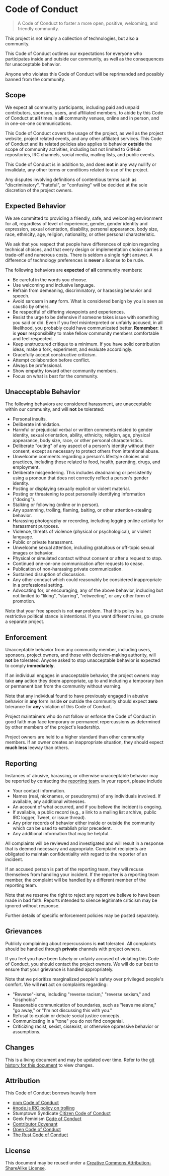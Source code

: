 Code of Conduct
===

> A Code of Conduct to foster a more open, positive, welcoming, and friendly community.

This project is not simply a collection of technologies, but also a community.

This Code of Conduct outlines our expectations for everyone who participates inside and outside our community, as well as the consequences for unacceptable behavior.

Anyone who violates this Code of Conduct will be reprimanded and possibly banned from the community.


## Scope

We expect all community participants, including paid and unpaid contributors, sponsors, users, and affiliated members, to abide by this Code of Conduct at __all__ times in __all__ community venues, online and in person, and in one-on-one communications.

This Code of Conduct covers the usage of the project, as well as the project website, project related events, and any other affiliated services. This Code of Conduct and its related policies also applies to behavior __outside__ the scope of community activities, including but not limited to GitHub repositories, IRC channels, social media, mailing lists, and public events.

This Code of Conduct is in addition to, and does __not__ in any way nullify or invalidate, any other terms or conditions related to use of the project.

Any disputes involving definitions of contentious terms such as "discriminatory", "hateful", or "confusing" will be decided at the sole discretion of the project owners.


## Expected Behavior

We are committed to providing a friendly, safe, and welcoming environment for all, regardless of level of experience, gender, gender identity and expression, sexual orientation, disability, personal appearance, body size, race, ethnicity, age, religion, nationality, or other personal characteristic.

We ask that you respect that people have differences of opinion regarding technical choices, and that every design or implementation choice carries a trade-off and numerous costs. There is seldom a single right answer. A difference of technology preferences is __never__ a license to be rude.

The following behaviors are __expected__ of __all__ community members:

* Be careful in the words you choose.
* Use welcoming and inclusive language.
* Refrain from demeaning, discriminatory, or harassing behavior and speech.
* Avoid sarcasm in __any__ form. What is considered benign by you is seen as caustic by others. 
* Be respectful of differing viewpoints and experiences.
* Resist the urge to be defensive if someone takes issue with something you said or did. Even if you feel misinterpreted or unfairly accused, in all likelihood, you probably could have communicated better. __Remember__: it is __your__ responsibility to make fellow community members comfortable and feel respected.
* Keep unstructured critique to a minimum. If you have solid contribution ideas, make a fork, experiment, and evaluate accordingly.
* Gracefully accept constructive criticism.
* Attempt collaboration before conflict.
* Always be professional.
* Show empathy toward other community members.
* Focus on what is best for the community.


## Unacceptable Behavior

The following behaviors are considered harassment, are unacceptable within our community, and will __not__ be tolerated:

* Personal insults.
* Deliberate intimidation.
* Harmful or prejudicial verbal or written comments related to gender identity, sexual orientation, ability, ethnicity, religion, age, physical appearance, body size, race, or other personal characteristics.
* Deliberate "outing" of any aspect of a person's identity without their consent, except as necessary to protect others from intentional abuse.
* Unwelcome comments regarding a person's lifestyle choices and practices, including those related to food, health, parenting, drugs, and employment.
* Deliberate misgendering. This includes deadnaming or persistently using a pronoun that does not correctly reflect a person's gender identity.
* Posting or displaying sexually explicit or violent material.
* Posting or threatening to post personally identifying information ("doxing").
* Stalking or following (online or in person).
* Any spamming, trolling, flaming, baiting, or other attention-stealing behavior.
* Harassing photography or recording, including logging online activity for harassment purposes.
* Violence, threats of violence (physical or psychological), or violent language.
* Public or private harassment.
* Unwelcome sexual attention, including gratuitous or off-topic sexual images or behavior.
* Physical or simulated contact without consent or after a request to stop.
* Continued one-on-one communication after requests to cease.
* Publication of non-harassing private communication.
* Sustained disruption of discussion.
* Any other conduct which could reasonably be considered inappropriate in a
  professional setting.
* Advocating for, or encouraging, any of the above behavior, including but not limited to "liking", "starring", "retweeting", or any other form of promotion.

Note that your free speech is not __our__ problem. That this policy is a restrictive political stance is intentional. If you want different rules, go create a separate project.


## Enforcement

Unacceptable behavior from any community member, including users, sponsors, project owners, and those with decision-making authority, will __not__ be tolerated. Anyone asked to stop unacceptable behavior is expected to comply __immediately__.

If an individual engages in unacceptable behavior, the project owners may take __any__ action they deem appropriate, up to and including a temporary ban or permanent ban from the community without warning.

Note that any individual found to have previously engaged in abusive behavior in __any__ form inside __or__ outside the community should expect __zero__ tolerance for __any__ violation of this Code of Conduct.

Project maintainers who do not follow or enforce the Code of Conduct in good faith may face temporary or permanent repercussions as determined by other members of the project's leadership.

Project owners are held to a higher standard than other community members. If an owner creates an inappropriate situation, they should expect __much less__ leeway than others.


## Reporting

Instances of abusive, harassing, or otherwise unacceptable behavior may be
reported by contacting the [reporting team][reporting]. In your report, please include

* Your contact information.
* Names (real, nicknames, or pseudonyms) of any individuals involved. If available, any additional witnesses.
* An account of what occurred, and if you believe the incident is ongoing.
* If available, a public record (e.g., a link to a mailing list archive, public IRC logger, Tweet, or issue thread).
* Any prior records of behavior either inside or outside the community which can be used to establish prior precedent.
* Any additional information that may be helpful.

All complaints will be reviewed and investigated and will result in a response that is deemed necessary and appropriate. Complaint recipients are obligated to maintain confidentiality with regard to the reporter of an incident. 

If an accused person is part of the reporting team, they will recuse themselves from handling your incident. If the reporter is a reporting team member, the complaint will be handled by a different member of the reporting team.

Note that we reserve the right to reject any report we believe to have been made in bad faith. Reports intended to silence legitimate criticism may be ignored without response.

Further details of specific enforcement policies may be posted separately.


## Grievances

Publicly complaining about repercussions is __not__ tolerated. All complaints should be handled through __private__ channels with project owners.

If you feel you have been falsely or unfairly accused of violating this Code of Conduct, you should contact the project owners. We will do our best to ensure that your grievance is handled appropriately.

Note that we prioritize marginalized people's safety over privileged people's comfort. We will __not__ act on complaints regarding:

* "Reverse"-isms, including "reverse racism," "reverse sexism," and "cisphobia"
* Reasonable communication of boundaries, such as "leave me alone," "go away," or "I'm not discussing this with you."
* Refusal to explain or debate social justice concepts.
* Communicating in a "tone" you do not find congenial.
* Criticizing racist, sexist, cissexist, or otherwise oppressive behavior or assumptions.


## Changes

This is a living document and may be updated over time. Refer to the [git history for this document][git-history] to view changes.


## Attribution

This Code of Conduct borrows heavily from 

* [npm Code of Conduct][npm-code-of-conduct]
* [#node.js IRC policy on trolling][nodejs-irc]
* Stumptown Syndicate [Citizen Code of Conduct][citizen-code-of-conduct]
* Geek Feminism [Code of Conduct][geek-feminism-code-of-conduct]
* [Contributor Covenant][contributor-covenant]
* [Open Code of Conduct][open-code-of-conduct]
* [The Rust Code of Conduct][rust-code-of-conduct]


## License

This document may be reused under a [Creative Commons Attribution-ShareAlike License][license].



[git-history]: https://github.com/stdlib-js/stdlib/commits/master/CODE_OF_CONDUCT.md

[npm-code-of-conduct]: https://www.npmjs.com/policies/conduct
[nodejs-irc]: http://blog.izs.me/post/30036893703/policy-on-trolling
[citizen-code-of-conduct]: http://citizencodeofconduct.org/
[geek-feminism-code-of-conduct]: https://geekfeminism.org/about/code-of-conduct/
[contributor-covenant]: http://contributor-covenant.org/version/1/4/code_of_conduct.md
[open-code-of-conduct]: http://todogroup.org/opencodeofconduct/
[rust-code-of-conduct]: https://www.rust-lang.org/conduct.html

[license]: https://creativecommons.org/licenses/by-sa/4.0/

[reporting]: mailto:kgryte@gmail.com
